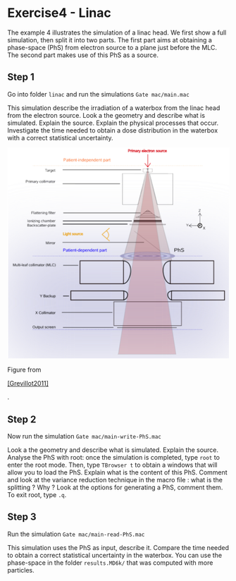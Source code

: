 # Exercise4 - Linac

The example 4 illustrates the simulation of a linac head. We first show a full simulation, then split it into two parts. The first part aims at obtaining a phase-space \(PhS\) from electron source to a plane just before the MLC. The second part makes use of this PhS as a source.

## Step 1

Go into folder `linac` and run the simulations `Gate mac/main.mac`

This simulation describe the irradiation of a waterbox from the linac head from the electron source. Look a the geometry and describe what is simulated. Explain the source. Explain the physical processes that occur. Investigate the time needed to obtain a dose distribution in the waterbox with a correct statistical uncertainty.

![](.gitbook/assets/linac.png)

 Figure from 

[\[Grevillot2011\]](https://www.creatis.insa-lyon.fr/site7/en/publications/GREV-11)

.

## Step 2

Now run the simulation `Gate mac/main-write-PhS.mac`

Look a the geometry and describe what is simulated. Explain the source. Analyse the PhS with root: once the simulation is completed, type `root` to enter the root mode. Then, type `TBrowser t` to obtain a windows that will allow you to load the PhS. Explain what is the content of this PhS. Comment and look at the variance reduction technique in the macro file : what is the splitting ? Why ? Look at the options for generating a PhS, comment them. To exit root, type `.q`.

## Step 3

Run the simulation `Gate mac/main-read-PhS.mac`

This simulation uses the PhS as input, describe it. Compare the time needed to obtain a correct statistical uncertainty in the waterbox. You can use the phase-space in the folder `results.MD6k/` that was computed with more particles.

